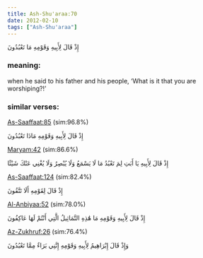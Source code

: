 ```yaml
---
title: Ash-Shu'araa:70
date: 2012-02-10
tags: ["Ash-Shu'araa"]
---
```

إِذْ قَالَ لِأَبِيهِ وَقَوْمِهِ مَا تَعْبُدُونَ
### meaning: 
when he said to his father and his people, ‘What is it that you are worshiping?!’
### similar verses: 

[As-Saaffaat:85](/37/85) (sim:96.8%)

إِذْ قَالَ لِأَبِيهِ وَقَوْمِهِ مَاذَا تَعْبُدُونَ

[Maryam:42](/19/42) (sim:86.6%)

إِذْ قَالَ لِأَبِيهِ يَا أَبَتِ لِمَ تَعْبُدُ مَا لَا يَسْمَعُ وَلَا يُبْصِرُ وَلَا يُغْنِي عَنْكَ شَيْئًا

[As-Saaffaat:124](/37/124) (sim:82.4%)

إِذْ قَالَ لِقَوْمِهِ أَلَا تَتَّقُونَ

[Al-Anbiyaa:52](/21/52) (sim:78.0%)

إِذْ قَالَ لِأَبِيهِ وَقَوْمِهِ مَا هَٰذِهِ التَّمَاثِيلُ الَّتِي أَنْتُمْ لَهَا عَاكِفُونَ

[Az-Zukhruf:26](/43/26) (sim:76.4%)

وَإِذْ قَالَ إِبْرَاهِيمُ لِأَبِيهِ وَقَوْمِهِ إِنَّنِي بَرَاءٌ مِمَّا تَعْبُدُونَ
